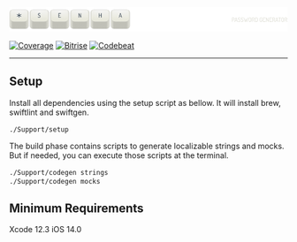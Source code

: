 ![](https://raw.githubusercontent.com/ronanrodrigo/Senha/main/Support/Banner.png?token=AADG67QOYEFPPWKJZVMYOL277IGRM)

[![Coverage](https://img.shields.io/codecov/c/github/ronanrodrigo/Senha?token=1YPUQPH2ZQ)](https://codecov.io/gh/ronanrodrigo/Senha)
[![Bitrise](https://img.shields.io/bitrise/8fa4c5aee88f036f/main?token=tRzI0mOUUp0rnhPyJ4HaXQ)](https://app.bitrise.io/app/8fa4c5aee88f036f)
[![Codebeat](https://codebeat.co/badges/f497cf11-7c7a-43f5-a82a-932c2e70f5cf)](https://codebeat.co/projects/github-com-ronanrodrigo-senha-main)

---

## Setup
Install all dependencies using the setup script as bellow. It will install brew, swiftlint and swiftgen.
```
./Support/setup
```

The build phase contains scripts to generate localizable strings and mocks. But if needed, you can execute those scripts at the terminal.
```
./Support/codegen strings
./Support/codegen mocks
```

## Minimum Requirements
Xcode 12.3
iOS 14.0

